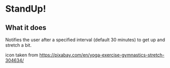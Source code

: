 # StandUp!

## What it does

Notifies the user after a specified interval (default 30 minutes) to get up and stretch a bit.

icon taken from https://pixabay.com/en/yoga-exercise-gymnastics-stretch-304634/